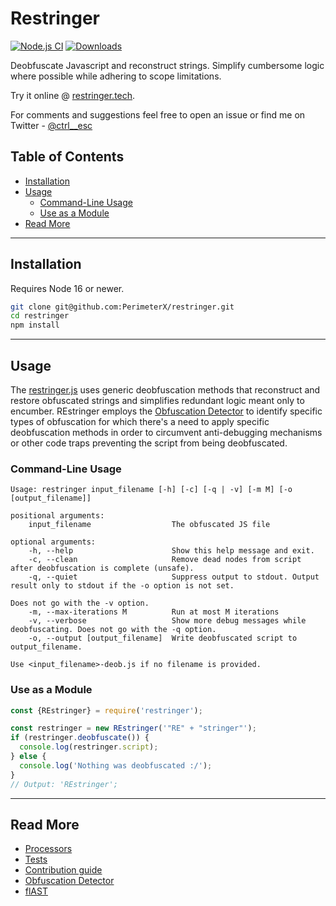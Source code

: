 # Restringer
[![Node.js CI](https://github.com/PerimeterX/restringer/actions/workflows/node.js.yml/badge.svg?branch=main)](https://github.com/PerimeterX/restringer/actions/workflows/node.js.yml)
[![Downloads](https://img.shields.io/npm/dm/restringer.svg?maxAge=43200)](https://www.npmjs.com/package/restringer)

Deobfuscate Javascript and reconstruct strings.
Simplify cumbersome logic where possible while adhering to scope limitations.

Try it online @ [restringer.tech](https://restringer.tech).

For comments and suggestions feel free to open an issue or find me on Twitter - [@ctrl__esc](https://twitter.com/ctrl__esc) 

## Table of Contents
* [Installation](#installation)
* [Usage](#usage)
  * [Command-Line Usage](#command-line-usage) 
  * [Use as a Module](#use-as-a-module) 
* [Read More](#read-more)
***

## Installation 
Requires Node 16 or newer.
```bash
git clone git@github.com:PerimeterX/restringer.git
cd restringer
npm install
```

***

## Usage
The [restringer.js](src/restringer.js) uses generic deobfuscation methods that reconstruct and restore obfuscated strings and simplifies redundant logic meant only to encumber.
REstringer employs the [Obfuscation Detector](https://github.com/PerimeterX/obfuscation-detector/blob/main/README.md) to identify specific types of obfuscation for which
there's a need to apply specific deobfuscation methods in order to circumvent anti-debugging mechanisms or other code traps
preventing the script from being deobfuscated.   

### Command-Line Usage

```
Usage: restringer input_filename [-h] [-c] [-q | -v] [-m M] [-o [output_filename]]

positional arguments:
	input_filename                  The obfuscated JS file

optional arguments:
	-h, --help                      Show this help message and exit.
	-c, --clean                     Remove dead nodes from script after deobfuscation is complete (unsafe).
	-q, --quiet                     Suppress output to stdout. Output result only to stdout if the -o option is not set.
																	Does not go with the -v option.
	-m, --max-iterations M          Run at most M iterations
	-v, --verbose                   Show more debug messages while deobfuscating. Does not go with the -q option.
	-o, --output [output_filename]  Write deobfuscated script to output_filename. 
																	Use <input_filename>-deob.js if no filename is provided.
```
### Use as a Module

```javascript
const {REstringer} = require('restringer');

const restringer = new REstringer('"RE" + "stringer"');
if (restringer.deobfuscate()) {
  console.log(restringer.script);
} else {
  console.log('Nothing was deobfuscated :/');
}
// Output: 'REstringer';
```

***

## Read More
* [Processors](src/processors/README.md)
* [Tests](tests/README.md)
* [Contribution guide](CONTRIBUTING.md)
* [Obfuscation Detector](https://github.com/PerimeterX/obfuscation-detector/blob/main/README.md)
* [flAST](https://github.com/PerimeterX/flast/blob/main/README.md)
